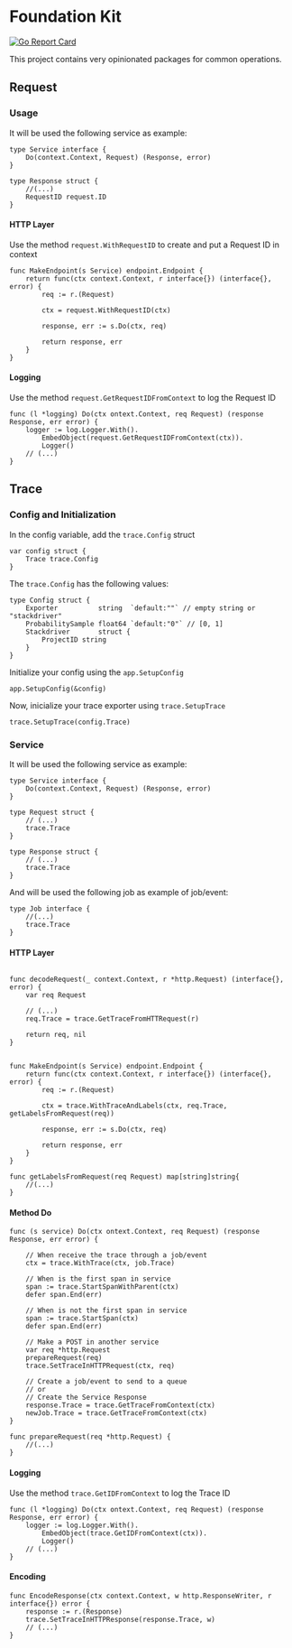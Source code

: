 # Foundation Kit

[![Go Report Card](https://goreportcard.com/badge/github.com/arquivei/foundationkit)](https://goreportcard.com/report/github.com/arquivei/foundationkit)

This project contains very opinionated packages for common operations.

## Request

### Usage

It will be used the following service as example:

```golang
type Service interface {
    Do(context.Context, Request) (Response, error)
}

type Response struct {
    //(...)
    RequestID request.ID
}
```

#### HTTP Layer

Use the method `request.WithRequestID` to create and put a Request ID in context

```golang
func MakeEndpoint(s Service) endpoint.Endpoint {
	return func(ctx context.Context, r interface{}) (interface{}, error) {
		req := r.(Request)

		ctx = request.WithRequestID(ctx)

		response, err := s.Do(ctx, req)

		return response, err
	}
}
```

#### Logging

Use the method `request.GetRequestIDFromContext` to log the Request ID

```golang
func (l *logging) Do(ctx ontext.Context, req Request) (response Response, err error) {
	logger := log.Logger.With().
		EmbedObject(request.GetRequestIDFromContext(ctx)).
		Logger()
    // (...)
}
```

## Trace

### Config and Initialization

In the config variable, add the `trace.Config` struct

```golang
var config struct {
    Trace trace.Config
}
```

The `trace.Config` has the following values:

```golang
type Config struct {
	Exporter          string  `default:""` // empty string or "stackdriver"
	ProbabilitySample float64 `default:"0"` // [0, 1]
	Stackdriver       struct {
		ProjectID string
	}
}
```

Initialize your config using the `app.SetupConfig`

```golang
app.SetupConfig(&config)
```

Now, inicialize your trace exporter using `trace.SetupTrace`

```golang
trace.SetupTrace(config.Trace)
```

### Service

It will be used the following service as example:

```golang
type Service interface {
    Do(context.Context, Request) (Response, error)
}

type Request struct {
    // (...)
    trace.Trace
}

type Response struct {
    // (...)
    trace.Trace
}
```

And will be used the following job as example of job/event:

```golang
type Job interface {
    //(...)
    trace.Trace
}
```

#### HTTP Layer

```golang

func decodeRequest(_ context.Context, r *http.Request) (interface{}, error) {
    var req Request

    // (...)
    req.Trace = trace.GetTraceFromHTTRequest(r)

    return req, nil
}


func MakeEndpoint(s Service) endpoint.Endpoint {
	return func(ctx context.Context, r interface{}) (interface{}, error) {
		req := r.(Request)

		ctx = trace.WithTraceAndLabels(ctx, req.Trace, getLabelsFromRequest(req))

		response, err := s.Do(ctx, req)

		return response, err
	}
}

func getLabelsFromRequest(req Request) map[string]string{
    //(...)
}
```

#### Method Do

```golang
func (s service) Do(ctx ontext.Context, req Request) (response Response, err error) {

    // When receive the trace through a job/event
    ctx = trace.WithTrace(ctx, job.Trace)

    // When is the first span in service
    span := trace.StartSpanWithParent(ctx)
    defer span.End(err)

    // When is not the first span in service
    span := trace.StartSpan(ctx)
    defer span.End(err)

    // Make a POST in another service
    var req *http.Request
    prepareRequest(req)
    trace.SetTraceInHTTPRequest(ctx, req)

    // Create a job/event to send to a queue
    // or
    // Create the Service Response
    response.Trace = trace.GetTraceFromContext(ctx)
    newJob.Trace = trace.GetTraceFromContext(ctx)
}

func prepareRequest(req *http.Request) {
    //(...)
}
```

#### Logging

Use the method `trace.GetIDFromContext` to log the Trace ID

```golang
func (l *logging) Do(ctx ontext.Context, req Request) (response Response, err error) {
	logger := log.Logger.With().
		EmbedObject(trace.GetIDFromContext(ctx)).
		Logger()
    // (...)
}
```

#### Encoding

```golang
func EncodeResponse(ctx context.Context, w http.ResponseWriter, r interface{}) error {
    response := r.(Response)
    trace.SetTraceInHTTPResponse(response.Trace, w)
    // (...)
}
```